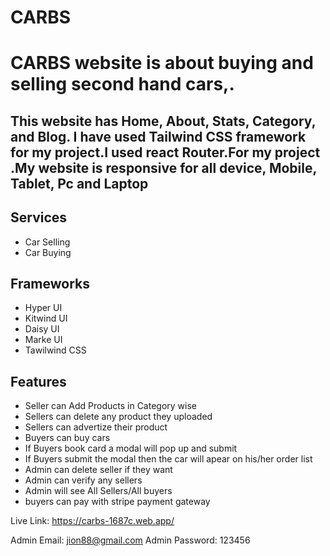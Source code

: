 # CARBS
# CARBS website is about buying and selling second hand cars,.

## This website has Home, About, Stats, Category, and Blog. I have used Tailwind CSS framework for my project.I used react Router.For my project .My website is responsive for all device, Mobile, Tablet, Pc and Laptop

## Services
 - Car Selling
 - Car Buying

 
## Frameworks
 - Hyper UI
 - Kitwind UI
 - Daisy UI
 - Marke UI
- Tawilwind CSS 


## Features
- Seller can Add Products in Category wise
- Sellers can delete any product they uploaded 
- Sellers can advertize their product
- Buyers can buy cars
- If Buyers book card a modal will pop up and submit
- If Buyers submit the modal then the car will apear on his/her order list
- Admin can delete seller if they want
- Admin can verify any sellers
- Admin will see All Sellers/All buyers
- buyers can pay with stripe payment gateway
 
Live Link: https://carbs-1687c.web.app/

Admin Email: jion88@gmail.com
Admin Password: 123456


